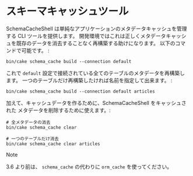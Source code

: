 # スキーマキャッシュツール

SchemaCacheShell は単純なアプリケーションのメタデータキャッシュを管理する CLI ツールを提供します。
開発環境ではこれは正しくメタデータキャッシュを既存のデータを消去することなく再構築する助けになります。
以下のコマンドで可能です。 :

    bin/cake schema_cache build --connection default

これで `default` 設定で接続されている全てのテーブルのメタデータを再構築します。
一つのテーブルだけ再構築したければ名前を指定して出来ます。 :

    bin/cake schema_cache build --connection default articles

加えて、キャッシュデータを作るために、SchemaCacheShell をキャッシュされた
メタデータを削除するために使えます。:

``` text
# 全メタデータの消去
bin/cake schema_cache clear

# 一つのテーブルだけ消去
bin/cake schema_cache clear articles
```

> [!NOTE]
> 3.6 より前は、 `schema_cache` の代わりに `orm_cache` を使ってください。
